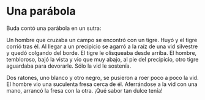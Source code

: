 # Una parábola

Buda contó una parábola en un sutra:

Un hombre que cruzaba un campo se encontró con un tigre. Huyó y el tigre
corrió tras él. Al llegar a un precipicio se agarró a la raíz de una vid
silvestre y quedó colgando del borde. El tigre le olisqueaba desde
arriba. El hombre, tembloroso, bajó la vista y vio que muy abajo, al pie
del precipicio, otro tigre aguardaba para devorarle. Sólo la vid le
sostenía.

Dos ratones, uno blanco y otro negro, se pusieron a roer poco a poco la
vid. El hombre vio una suculenta fresa cerca de él. Aferrándose a la vid
con una mano, arrancó la fresa con la otra. ¡Qué sabor tan dulce tenía!